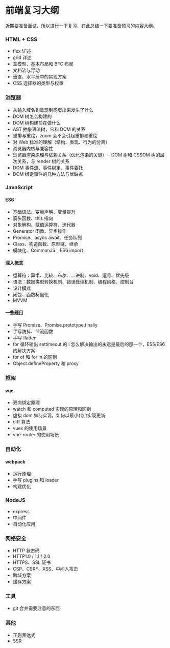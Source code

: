 # 前端复习大纲

近期要准备面试，所以进行一下复习，在此总结一下要准备预习的内容大纲。

### HTML + CSS

- flex 详述
- grid 详述
- 盒模型、基本布局和 BFC 布局
- 文档流与浮动
- 垂直、水平居中的实现方案
- CSS 选择器的类型与权重

### 浏览器

- 从输入域名到呈现到网页出来发生了什么
- DOM 树怎么构建的
- DOM 树构建前在做什么
- AST 抽象语法树，它和 DOM 的关系
- 重排与重绘，zoom 会不会引起重排和重绘
- 对 Web 标准的理解（结构、表现、行为的分离）
- 浏览器内核与兼容性
- 浏览器渲染原理与依赖关系（优化渲染的关键） - DOM 树和 CSSOM 树的层次关系，与 render 树的关系
- DOM 事件流、事件绑定、事件委托
- DOM 绑定事件的几种方法与优缺点

### JavaScript

#### ES6

- 基础语法、变量声明、变量提升
- 箭头函数、this 指向
- 对象解构、赋值运算符，迭代器
- Generator 函数、异步操作
- Promise、async await、任务队列
- Class、构造函数、原型链、继承
- 模块化、CommonJS、ES6 import

#### 深入概念

- 运算符：算术、比较、布尔、二进制、void、逗号、优先级
- 语法：数据类型转换机制、错误处理机制、编程风格、控制台
- 设计模式
- 闭包、函数柯里化
- MVVM

#### 一些题目

- 手写 Promise、Promise.prototype.finally
- 手写防抖、节流函数
- 手写 flatten
- for 循环输出 settimeout 的 i 怎么解决输出的永远是最后的那一个，ES5/ES6 的解决方案
- for of 和 for in 的区别
- Object.defineProperty 和 proxy

### 框架

#### vue

- 双向绑定原理
- watch 和 computed 实现的原理和区别
- 虚拟 dom 如何实现，如何以最小代价实现更新
- diff 算法
- vuex 的使用场景
- vue-router 的使用场景

### 自动化

#### webpack

- 运行原理
- 手写 plugins 和 loader
- 构建优化

### NodeJS

- express
- 中间件
- 自动化应用

### 网络安全

- HTTP 状态码
- HTTP1.0 / 1.1 / 2.0
- HTTPS、SSL 证书
- CSP、CSRF、XSS、中间人攻击
- 跨域方案
- 缓存方案

### 工具

- git 合并需要注意的东西

### 其他

- 正则表达式
- SSR
